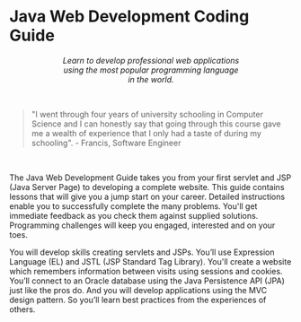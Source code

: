 Java Web Development Coding Guide 
=======
<center>
<i>Learn to develop professional web applications<br/>using the most popular programming language<br/>in the world.</i>
</center>
<p>&nbsp;</p>
<blockquote>
"I went through four years of university schooling in Computer Science and I can honestly say that going through this course gave me a wealth of experience that I only had a taste of during my schooling". - Francis, Software Engineer
</blockquote>
<p>&nbsp;</p>

The Java Web Development Guide takes you from your first servlet and JSP (Java Server Page) to developing a complete website. This guide contains lessons that will give you a jump start on your career. Detailed instructions enable you to successfully complete the many problems. You'll get immediate feedback as you check them against supplied solutions. Programming challenges will keep you engaged, interested and on your toes. 

You will develop skills creating servlets and JSPs. You’ll use Expression Language (EL) and JSTL (JSP Standard Tag Library). You'll create a website which remembers information between visits using sessions and cookies. You’ll connect to an Oracle database using the Java Persistence API (JPA) just like the pros do. And you will develop applications using the MVC design pattern. So you’ll learn best practices from the experiences of others.